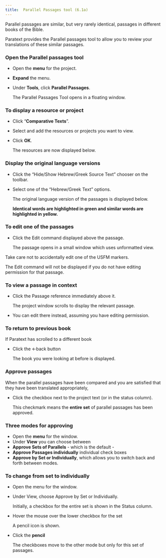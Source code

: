 ```yaml
---
title:  Parallel Passages tool (6.1a)
---
```



Parallel passages are similar, but very rarely identical, passages in different books of the Bible.

Paratext provides the Parallel passages tool to allow you to review your translations of these similar passages.

### Open the Parallel passages tool

-   Open the **menu** for the project.
-   **Expand** the menu.
-   Under **Tools**, click **Parallel Passages**.

    The Parallel Passages Tool opens in a floating window.

### To display a resource or project

-   Click “**Comparative Texts**”.
-   Select and add the resources or projects you want to view.
-   Click **OK**.

    The resources are now displayed below.

### Display the original language versions

-   Click the “Hide/Show Hebrew/Greek Source Text” chooser on the toolbar.
-   Select one of the “Hebrew/Greek Text” options.

    The original language version of the passages is displayed below.

    **Identical words are highlighted in green and similar words are highlighted in yellow.**
    
### To edit one of the passages

-   Click the Edit command displayed above the passage.

    The passage opens in a small window which uses unformatted view.

Take care not to accidentally edit one of the USFM markers.

The Edit command will not be displayed if you do not have editing permission for that passage.

### To view a passage in context

-   Click the Passage reference immediately above it.

    The project window scrolls to display the relevant passage.

-   You can edit there instead, assuming you have editing permission.

### To return to previous book

If Paratext has scrolled to a different book

-   Click the ←back button

    The book you were looking at before is displayed.

### Approve passages

When the parallel passages have been compared and you are satisfied that they have been translated appropriately,

-   Click the checkbox next to the project text (or in the status column).

    This checkmark means the **entire set** of parallel passages has been approved.

### Three modes for approving

-   Open the **menu** for the window.
-   Under **View** you can choose between
-   **Approve Sets of Parallels** - which is the default -
-   **Approve Passages individually** individual check boxes
-   **Approve by Set or Individually**, which allows you to switch back and forth between modes.

### To change from set to individually

-   Open the menu for the window.
-   Under View, choose Approve by Set or Individually.

    Initially, a checkbox for the entire set is shown in the Status column.

-   Hover the mouse over the lower checkbox for the set

    A pencil icon is shown.

-   Click the **pencil**

    The checkboxes move to the other mode but only for this set of passages.
